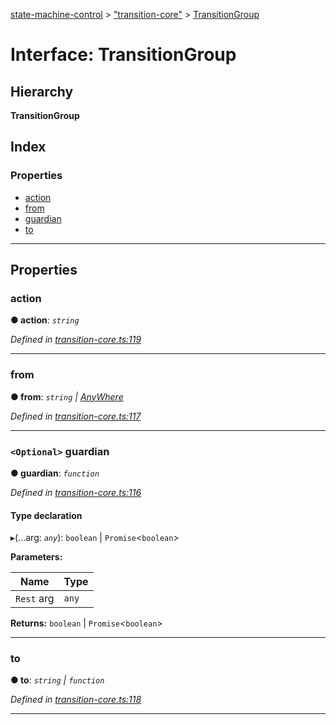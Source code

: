 [state-machine-control](../README.md) > ["transition-core"](../modules/_transition_core_.md) > [TransitionGroup](../interfaces/_transition_core_.transitiongroup.md)

# Interface: TransitionGroup

## Hierarchy

**TransitionGroup**

## Index

### Properties

* [action](_transition_core_.transitiongroup.md#action)
* [from](_transition_core_.transitiongroup.md#from)
* [guardian](_transition_core_.transitiongroup.md#guardian)
* [to](_transition_core_.transitiongroup.md#to)

---

## Properties

<a id="action"></a>

###  action

**● action**: *`string`*

*Defined in [transition-core.ts:119](https://github.com/TianyiLi/state-machine/blob/f345f97/src/transition-core.ts#L119)*

___
<a id="from"></a>

###  from

**● from**: *`string` \| [AnyWhere](../modules/_transition_core_.md#anywhere)*

*Defined in [transition-core.ts:117](https://github.com/TianyiLi/state-machine/blob/f345f97/src/transition-core.ts#L117)*

___
<a id="guardian"></a>

### `<Optional>` guardian

**● guardian**: *`function`*

*Defined in [transition-core.ts:116](https://github.com/TianyiLi/state-machine/blob/f345f97/src/transition-core.ts#L116)*

#### Type declaration
▸(...arg: *`any`*): `boolean` \| `Promise`<`boolean`>

**Parameters:**

| Name | Type |
| ------ | ------ |
| `Rest` arg | `any` |

**Returns:** `boolean` \| `Promise`<`boolean`>

___
<a id="to"></a>

###  to

**● to**: *`string` \| `function`*

*Defined in [transition-core.ts:118](https://github.com/TianyiLi/state-machine/blob/f345f97/src/transition-core.ts#L118)*

___

